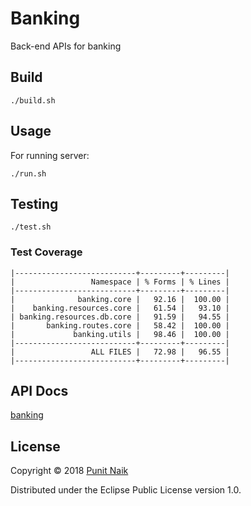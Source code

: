 # Banking

Back-end APIs for banking

## Build

```
./build.sh
```

## Usage

For running server:
```
./run.sh
```

## Testing

```
./test.sh
```

### Test Coverage

```
|---------------------------+---------+---------|
|                 Namespace | % Forms | % Lines |
|---------------------------+---------+---------|
|              banking.core |   92.16 |  100.00 |
|    banking.resources.core |   61.54 |   93.10 |
| banking.resources.db.core |   91.59 |   94.55 |
|       banking.routes.core |   58.42 |  100.00 |
|             banking.utils |   98.46 |  100.00 |
|---------------------------+---------+---------|
|                 ALL FILES |   72.98 |   96.55 |
|---------------------------+---------+---------|
```

## API Docs

[banking](https://punit-naik.github.io/banking/)

## License

Copyright © 2018 [Punit Naik](https://github.com/punit-naik)

Distributed under the Eclipse Public License version 1.0.
